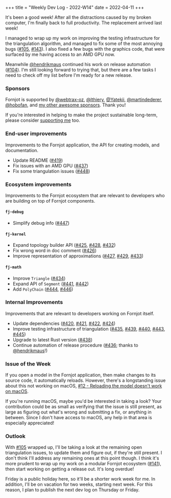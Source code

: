 +++
title = "Weekly Dev Log - 2022-W14"
date  = 2022-04-11
+++

It's been a good week! After all the distractions caused by my broken computer, I'm finally back to full productivity. The replacement arrived last week!

I managed to wrap up my work on improving the testing infrastructure for the triangulation algorithm, and managed to fix some of the most annoying bugs ([#105], [#143]). I also fixed a few bugs with the graphics code, that were surfaced by me having access to an AMD GPU now.

Meanwhile [@hendrikmaus] continued his work on release automation ([#104]). I'm still looking forward to trying that, but there are a few tasks I need to check off my list before I'm ready for a new release.


### Sponsors

Fornjot is supported by [@webtrax-oz](https://github.com/webtrax-oz), [@lthiery](https://github.com/lthiery), [@Yatekii](https://github.com/Yatekii), [@martindederer](https://github.com/martindederer), [@hobofan](https://github.com/hobofan), and [my other awesome sponsors](https://github.com/sponsors/hannobraun). Thank you!

If you're interested in helping to make the project sustainable long-term, please consider [supporting me](https://github.com/sponsors/hannobraun) too.


### End-user improvements

Improvements to the Fornjot application, the API for creating models, and documentation.

- Update README ([#419])
- Fix issues with an AMD GPU ([#437])
- Fix some triangulation issues ([#448])


### Ecosystem improvements

Improvements to the Fornjot ecosystem that are relevant to developers who are building on top of Fornjot components.

#### `fj-debug`

- Simplify debug info ([#447])

#### `fj-kernel`

- Expand topology builder API ([#425], [#428], [#432])
- Fix wrong word in doc comment ([#426])
- Improve representation of approximations ([#427], [#429], [#433])

#### `fj-math`

- Improve `Triangle` ([#434])
- Expand API of `Segment` ([#441], [#442])
- Add `PolyChain` ([#444], [#446])


### Internal Improvements

Improvements that are relevant to developers working on Fornjot itself.

- Update dependencies ([#420], [#421], [#422], [#424])
- Improve testing infrastructure of triangulation ([#435], [#439], [#440], [#443], [#445])
- Upgrade to latest Rust version ([#438])
- Continue automation of release procedure ([#436]; thanks to [@hendrikmaus]!)


### Issue of the Week

If you open a model in the Fornjot application, then make changes to its source code, it automatically reloads. However, there's a longstanding issue about this not working on macOS, [#12 - Reloading the model doesn't work on macOS](https://github.com/hannobraun/Fornjot/issues/12).

If you're running macOS, maybe you'd be interested in taking a look? Your contribution could be as small as verifying that the issue is still present, as large as figuring out what's wrong and submitting a fix, or anything in between. Since I don't have access to macOS, any help in that area is especially appreciated!


### Outlook

With [#105] wrapped up, I'll be taking a look at the remaining open triangulation issues, to update them and figure out, if they're still present. I don't think I'll address any remaining ones at this point though. I think it's more prudent to wrap up my work on a modular Fornjot ecosystem ([#141]), then start working on getting a release out. It's long overdue!

Friday is a public holiday here, so it'll be a shorter work week for me. In addition, I'll be on vacation for two weeks, starting next week. For this reason, I plan to publish the next dev log on Thursday or Friday.


[#419]: https://github.com/hannobraun/Fornjot/pull/419
[#420]: https://github.com/hannobraun/Fornjot/pull/420
[#421]: https://github.com/hannobraun/Fornjot/pull/421
[#422]: https://github.com/hannobraun/Fornjot/pull/422
[#424]: https://github.com/hannobraun/Fornjot/pull/424
[#425]: https://github.com/hannobraun/Fornjot/pull/425
[#426]: https://github.com/hannobraun/Fornjot/pull/426
[#427]: https://github.com/hannobraun/Fornjot/pull/427
[#428]: https://github.com/hannobraun/Fornjot/pull/428
[#429]: https://github.com/hannobraun/Fornjot/pull/429
[#432]: https://github.com/hannobraun/Fornjot/pull/432
[#433]: https://github.com/hannobraun/Fornjot/pull/433
[#434]: https://github.com/hannobraun/Fornjot/pull/434
[#435]: https://github.com/hannobraun/Fornjot/pull/435
[#436]: https://github.com/hannobraun/Fornjot/pull/436
[#437]: https://github.com/hannobraun/Fornjot/pull/437
[#438]: https://github.com/hannobraun/Fornjot/pull/438
[#439]: https://github.com/hannobraun/Fornjot/pull/439
[#440]: https://github.com/hannobraun/Fornjot/pull/440
[#441]: https://github.com/hannobraun/Fornjot/pull/441
[#442]: https://github.com/hannobraun/Fornjot/pull/442
[#443]: https://github.com/hannobraun/Fornjot/pull/443
[#444]: https://github.com/hannobraun/Fornjot/pull/444
[#445]: https://github.com/hannobraun/Fornjot/pull/445
[#446]: https://github.com/hannobraun/Fornjot/pull/446
[#447]: https://github.com/hannobraun/Fornjot/pull/447
[#448]: https://github.com/hannobraun/Fornjot/pull/448

[#104]: https://github.com/hannobraun/Fornjot/issues/104
[#105]: https://github.com/hannobraun/Fornjot/issues/105
[#141]: https://github.com/hannobraun/Fornjot/issues/141
[#143]: https://github.com/hannobraun/Fornjot/issues/143

[@hendrikmaus]: https://github.com/hendrikmaus

